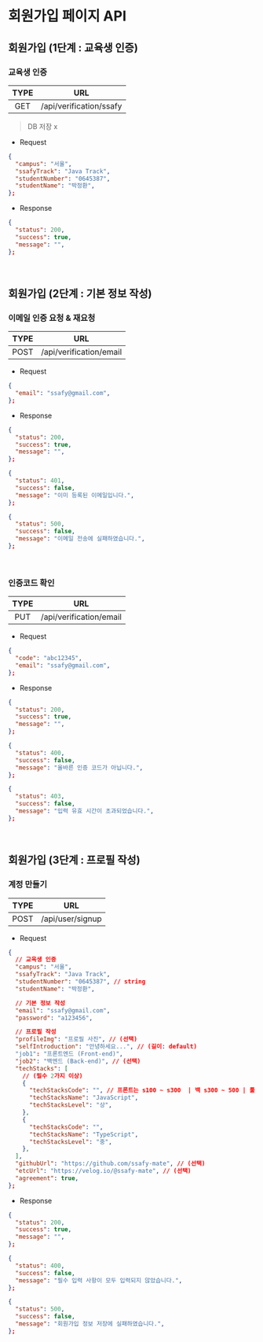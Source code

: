 # 회원가입 페이지 API

## 회원가입 (1단계 : 교육생 인증)

### 교육생 인증

| TYPE |           URL           |
| :--: | :---------------------: |
| GET  | /api/verification/ssafy |

> DB 저장 x

- Request

```json
{
  "campus": "서울",
  "ssafyTrack": "Java Track",
  "studentNumber": "0645387",
  "studentName": "박정환",
};
```

- Response

```json
{
  "status": 200,
  "success": true,
  "message": "",
};
```

<br />

## 회원가입 (2단계 : 기본 정보 작성)

### 이메일 인증 요청 & 재요청

| TYPE |           URL           |
| :--: | :---------------------: |
| POST | /api/verification/email |

- Request

```json
{
  "email": "ssafy@gmail.com",
};
```

- Response

```json
{
  "status": 200,
  "success": true,
  "message": "",
};

{
  "status": 401,
  "success": false,
  "message": "이미 등록된 이메일입니다.",
};

{
  "status": 500,
  "success": false,
  "message": "이메일 전송에 실패하였습니다.",
};
```

<br />

### 인증코드 확인

| TYPE |           URL           |
| :--: | :---------------------: |
| PUT  | /api/verification/email |

- Request

```json
{
  "code": "abc12345",
  "email": "ssafy@gmail.com",
};
```

- Response

```json
{
  "status": 200,
  "success": true,
  "message": "",
};

{
  "status": 400,
  "success": false,
  "message": "올바른 인증 코드가 아닙니다.",
};

{
  "status": 403,
  "success": false,
  "message": "입력 유효 시간이 초과되었습니다.",
};
```

<br />

## 회원가입 (3단계 : 프로필 작성)

### 계정 만들기

| TYPE |       URL        |
| :--: | :--------------: |
| POST | /api/user/signup |

- Request

```json
{
  // 교육생 인증
  "campus": "서울",
  "ssafyTrack": "Java Track",
  "studentNumber": "0645387", // string
  "studentName": "박정환",

  // 기본 정보 작성
  "email": "ssafy@gmail.com",
  "password": "a123456",

  // 프로필 작성
  "profileImg": "프로필 사진", // (선택)
  "selfIntroduction": "안녕하세요...", // (길이: default)
  "job1": "프론트엔드 (Front-end)",
  "job2": "백엔드 (Back-end)", // (선택)
  "techStacks": [
    // (필수 2가지 이상)
    {
      "techStacksCode": "", // 프론트는 s100 ~ s300  | 백 s300 ~ 500 | 툴 s500 ~ 700
      "techStacksName": "JavaScript",
      "techStacksLevel": "상",
    },
    {
      "techStacksCode": "",
      "techStacksName": "TypeScript",
      "techStacksLevel": "중",
    },
  ],
  "githubUrl": "https://github.com/ssafy-mate", // (선택)
  "etcUrl": "https://velog.io/@ssafy-mate", // (선택)
  "agreement": true,
};
```

- Response

```json
{
  "status": 200,
  "success": true,
  "message": "",
};

{
  "status": 400,
  "success": false,
  "message": "필수 입력 사항이 모두 입력되지 않았습니다.",
};

{
  "status": 500,
  "success": false,
  "message": "회원가입 정보 저장에 실패하였습니다.",
};
```
